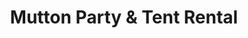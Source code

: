 ---
title: "Mutton Party & Tent Rental"
url: /fort-wayne/mutton-party-and-tent-rental/
shop: storage rental
---